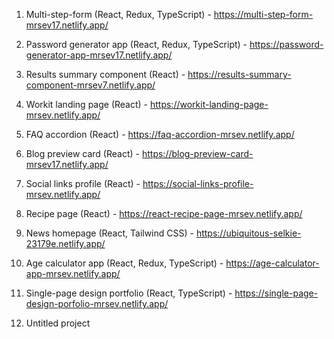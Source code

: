 1. Multi-step-form (React, Redux, TypeScript) - https://multi-step-form-mrsev17.netlify.app/

2. Password generator app (React, Redux, TypeScript) - https://password-generator-app-mrsev17.netlify.app/

3. Results summary component (React) - https://results-summary-component-mrsev7.netlify.app/

4. Workit landing page (React) - https://workit-landing-page-mrsev.netlify.app/

5. FAQ accordion (React) - https://faq-accordion-mrsev.netlify.app/

6. Blog preview card (React) - https://blog-preview-card-mrsev17.netlify.app/

7. Social links profile (React) - https://social-links-profile-mrsev.netlify.app/

8. Recipe page (React) - https://react-recipe-page-mrsev.netlify.app/

9. News homepage (React, Tailwind CSS) - https://ubiquitous-selkie-23179e.netlify.app/

10. Age calculator app (React, Redux, TypeScript) - https://age-calculator-app-mrsev.netlify.app/

11. Single-page design portfolio (React, TypeScript) - https://single-page-design-porfolio-mrsev.netlify.app/

12. Untitled project
